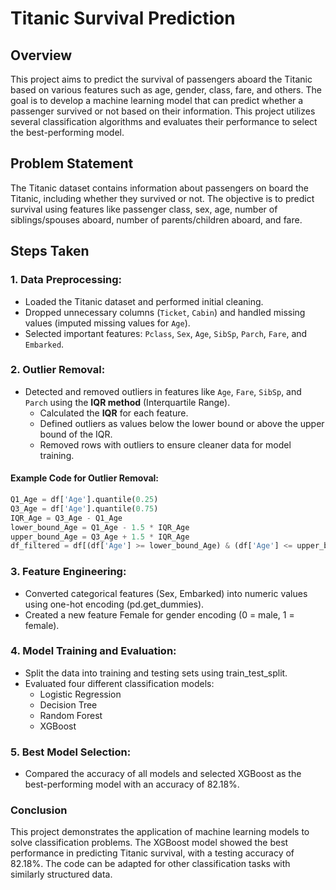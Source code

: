 # Titanic Survival Prediction

## Overview

This project aims to predict the survival of passengers aboard the Titanic based on various features such as age, gender, class, fare, and others. The goal is to develop a machine learning model that can predict whether a passenger survived or not based on their information. This project utilizes several classification algorithms and evaluates their performance to select the best-performing model.

## Problem Statement

The Titanic dataset contains information about passengers on board the Titanic, including whether they survived or not. The objective is to predict survival using features like passenger class, sex, age, number of siblings/spouses aboard, number of parents/children aboard, and fare.

## Steps Taken

### 1. Data Preprocessing:
- Loaded the Titanic dataset and performed initial cleaning.
- Dropped unnecessary columns (`Ticket`, `Cabin`) and handled missing values (imputed missing values for `Age`).
- Selected important features: `Pclass`, `Sex`, `Age`, `SibSp`, `Parch`, `Fare`, and `Embarked`.

### 2. Outlier Removal:
- Detected and removed outliers in features like `Age`, `Fare`, `SibSp`, and `Parch` using the **IQR method** (Interquartile Range).
  - Calculated the **IQR** for each feature.
  - Defined outliers as values below the lower bound or above the upper bound of the IQR.
  - Removed rows with outliers to ensure cleaner data for model training.

#### Example Code for Outlier Removal:
```python
Q1_Age = df['Age'].quantile(0.25)
Q3_Age = df['Age'].quantile(0.75)
IQR_Age = Q3_Age - Q1_Age
lower_bound_Age = Q1_Age - 1.5 * IQR_Age
upper_bound_Age = Q3_Age + 1.5 * IQR_Age
df_filtered = df[(df['Age'] >= lower_bound_Age) & (df['Age'] <= upper_bound_Age)]
```
### 3. Feature Engineering:
- Converted categorical features (Sex, Embarked) into numeric values using one-hot encoding (pd.get_dummies).
- Created a new feature Female for gender encoding (0 = male, 1 = female).

### 4. Model Training and Evaluation:
- Split the data into training and testing sets using train_test_split.
- Evaluated four different classification models:
  - Logistic Regression
  - Decision Tree
  - Random Forest
  - XGBoost
 
### 5. Best Model Selection:
- Compared the accuracy of all models and selected XGBoost as the best-performing model with an accuracy of 82.18%.

### Conclusion
This project demonstrates the application of machine learning models to solve classification problems. The XGBoost model showed the best performance in predicting Titanic survival, with a testing accuracy of 82.18%. The code can be adapted for other classification tasks with similarly structured data.
